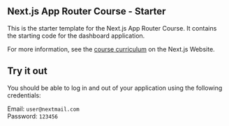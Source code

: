 ## Next.js App Router Course - Starter

This is the starter template for the Next.js App Router Course. It contains the starting code for the dashboard application.

For more information, see the [course curriculum](https://nextjs.org/learn) on the Next.js Website.

## Try it out
You should be able to log in and out of your application using the following credentials:

Email: `user@nextmail.com`  
Password: `123456`

